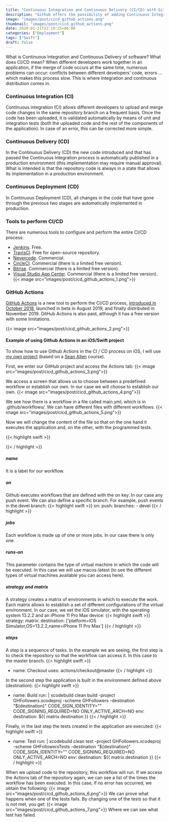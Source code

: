```yaml
---
title: "Continuous Integration and Continuous Delivery (CI/CD) with GitHub Actions"
description: "Github offers the possibility of adding Continuous Integration and Continuous Delivery to your projects thanks to Github Actions. Learn how to use this Github CI/CD for iOS."
image: "images/post/cicd_github_actions.png"
thumbnail: "images/post/cicd_github_actions.png"
date: 2020-01-21T22:19:25+06:00
categories: ["Deployment"]
tags: ["Swift"]
draft: false
---
```

What is Continuous Integration and Continuous Delivery of software? What does CI/CD mean? When different developers work together in an application, if the merge of code occurs at the same time, numerous problems can occur: conflicts between different developers’ code, errors … which makes this process slow. This is where Integration and continuous distribution comes in.
### Continuous Integration (CI)

Continuous integration (CI) allows different developers to upload and merge code changes in the same repository branch on a frequent basis. Once the code has been uploaded, it is validated automatically by means of unit and integration tests (both the uploaded code and the rest of the components of the application). In case of an error, this can be corrected more simple.
### Continuous Delivery (CD)

In the Continuous Delivery (CD) the new code introduced and that has passed the Continuous Integration process is automatically published in a production environment (this implementation may require manual approval). What is intended is that the repository code is always in a state that allows its implementation in a production environment.
### Continuous Deployment (CD)

In Continuous Deployment (CD), all changes in the code that have gone through the previous two stages are automatically implemented in production.
### Tools to perform CI/CD

There are numerous tools to configure and perform the entire CI/CD process:

* [Jenkins](https://jenkins.io/). Free.
* [TravisCI](https://travis-ci.org/). Free for open-source repository.
* [Nevercode](https://nevercode.io/). Commercial.
* [CircleCI](https://circleci.com/). Commercial (there is a limited free version).
* [Bitrise](https://www.bitrise.io/). Commercial (there is a limited free version).
* [Visual Studio App Center](https://appcenter.ms/). Commercial (there is a limited free version).
{{< image src="images/post/cicd_github_actions_1.png">}}

### GitHub Actions

[GitHub Actions](https://github.com/features/actions) is a new tool to perform the CI/CD process, [introduced in October 2018](https://github.blog/2018-10-17-action-demos/), launched in beta in August 2019, and finally distributed in November 2019. GitHub Actions is also paid, although it has a free version with some limitations.

{{< image src="images/post/cicd_github_actions_2.png">}}

#### Example of using Github Actions in an iOS/Swift project

To show how to use Github Actions in the CI / CD process on iOS, I will use [my own project](https://github.com/raulferrerdev/GHFollowers) (based on a [Sean Allen](https://seanallen.co/) course).

First, we enter our GitHub project and access the Actions tab:
{{< image src="images/post/cicd_github_actions_3.png">}}

We access a screen that allows us to choose between a predefined workflow or establish our own. In our case we will choose to establish our own.
{{< image src="images/post/cicd_github_actions_4.png">}}

We see how there is a workflow in a file called main.yml, which is in .github/workflows/. We can have different files with different workflows.
{{< image src="images/post/cicd_github_actions_5.png">}}

Now we will change the content of the file so that on the one hand it executes the application and, on the other, with the programmed tests.

{{< highlight swift >}}
 <script src="https://gist.github.com/raulferrerdev/e07a8341d8ee7c223c25074dcd3afaf4.js"></script>
{{< / highlight >}}

##### name
It is a label for our workflow.
##### on
Github executes workflows that are defined with the on key. In our case any push event. We can also define a specific branch. For example, push events in the devel branch:
{{< highlight swift >}}
 on:
   push:
     branches:
     - devel
{{< / highlight >}}

##### jobs

Each workflow is made up of one or more jobs. In our case there is only one.
##### runs-on

This parameter contains the type of virtual machine in which the code will be executed. In this case we will use macos-latest (to see the different types of virtual machines available you can access here).
##### strategy and matrix

A strategy creates a matrix of environments in which to execute the work. Each matrix allows to establish a set of different configurations of the virtual environment. In our case, we set the iOS simulator, with the operating system 13.2.2 and an iPhone 11 Pro Max device:
{{< highlight swift >}}
 strategy:
         matrix:
           destination: ['platform=iOS Simulator,OS=13.2.2,name=iPhone 11 Pro Max']
{{< / highlight >}}

##### steps

A step is a sequence of tasks. In the example we are seeing, the first step is to check the repository so that the workflow can access it. In this case to the master branch.
{{< highlight swift >}}
 - name: Checkout
   uses: actions/checkout@master
{{< / highlight >}}

In the second step the application is built in the environment defined above (destination):
{{< highlight swift >}}
 - name: Build
     run: |
        xcodebuild clean build -project GHFollowers.xcodeproj -scheme GHFollowers -destination "${destination}" CODE_SIGN_IDENTITY="" CODE_SIGNING_REQUIRED=NO ONLY_ACTIVE_ARCH=NO
     env: 
       destination: ${{ matrix.destination }}
{{< / highlight >}}

Finally, in the last step the tests created in the application are executed:
{{< highlight swift >}}
 - name: Test
   run: |
           xcodebuild clean test -project GHFollowers.xcodeproj -scheme GHFollowersTests -destination "${destination}" CODE_SIGN_IDENTITY="" CODE_SIGNING_REQUIRED=NO ONLY_ACTIVE_ARCH=NO
   env: 
          destination: ${{ matrix.destination }}
{{< / highlight >}}

When we upload code to the repository, this workflow will run. If we access the Actions tab of the repository again, we can see a list of the times the workflow has been executed. In this case, if no error has occurred, we obtain the following:
{{< image src="images/post/cicd_github_actions_6.png">}}
We can prove what happens when one of the tests fails. By changing one of the tests so that it is not met, you get:
{{< image src="images/post/cicd_github_actions_7.png">}}
Where we can see what test has failed.